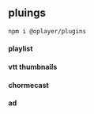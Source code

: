 ## pluings

```shell
npm i @oplayer/plugins
```

#### playlist

#### vtt thumbnails

#### chormecast

#### ad
